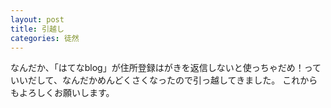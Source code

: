 ```yaml
---
layout: post
title: 引越し
categories: 徒然
---
```


なんだか、「はてなblog」が住所登録はがきを返信しないと使っちゃだめ！っていいだして、なんだかめんどくさくなったので引っ越してきました。
これからもよろしくお願いします。

